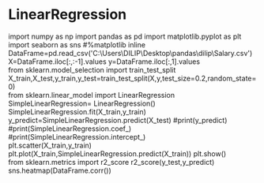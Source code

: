 # LinearRegression
import numpy as np import
pandas as pd 
import matplotlib.pyplot as plt
import seaborn as sns 
#%matplotlib inline 
DataFrame=pd.read_csv('C:\Users\DILIP\Desktop\pandas\dilip\Salary.csv')  
X=DataFrame.iloc[:,:-1].values 
y=DataFrame.iloc[:,1].values  
from sklearn.model_selection import train_test_split 
X_train,X_test,y_train,y_test=train_test_split(X,y,test_size=0.2,random_state=0)  
from sklearn.linear_model import LinearRegression 
SimpleLinearRegression= LinearRegression() 
SimpleLinearRegression.fit(X_train,y_train) 
y_predict=SimpleLinearRegression.predict(X_test) 
#print(y_predict)
#print(SimpleLinearRegression.coef_) 
#print(SimpleLinearRegression.intercept_)  
plt.scatter(X_train,y_train)
plt.plot(X_train,SimpleLinearRegression.predict(X_train)) 
plt.show()  
from sklearn.metrics import r2_score r2_score(y_test,y_predict) 
sns.heatmap(DataFrame.corr())
